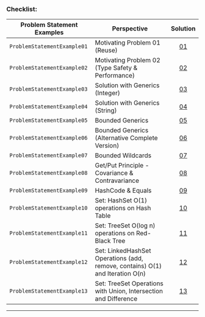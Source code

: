
### Checklist:

| **Problem Statement Examples** | **Perspective**                                                          | **Solution**                                                                                                                                                                          |
|--------------------------------|--------------------------------------------------------------------------|---------------------------------------------------------------------------------------------------------------------------------------------------------------------------------------|
| `ProblemStatementExample01`    | Motivating Problem 01 (Reuse)                                            | <center>[01](https://github.com/souzafcharles/Complete-Java-Object-Oriented-Programming-and-Projects/blob/master/Section_O15_Generics_Set_and_Map/ProblemStatementExample01)</center> |
| `ProblemStatementExample02`    | Motivating Problem 02 (Type Safety & Performance)                        | <center>[02](https://github.com/souzafcharles/Complete-Java-Object-Oriented-Programming-and-Projects/blob/master/Section_O15_Generics_Set_and_Map/ProblemStatementExample02)</center> |
| `ProblemStatementExample03`    | Solution with Generics (Integer)                                         | <center>[03](https://github.com/souzafcharles/Complete-Java-Object-Oriented-Programming-and-Projects/blob/master/Section_O15_Generics_Set_and_Map/ProblemStatementExample03)</center> |
| `ProblemStatementExample04`    | Solution with Generics (String)                                          | <center>[04](https://github.com/souzafcharles/Complete-Java-Object-Oriented-Programming-and-Projects/blob/master/Section_O15_Generics_Set_and_Map/ProblemStatementExample04)</center> |
| `ProblemStatementExample05`    | Bounded Generics                                                         | <center>[05](https://github.com/souzafcharles/Complete-Java-Object-Oriented-Programming-and-Projects/blob/master/Section_O15_Generics_Set_and_Map/ProblemStatementExample05)</center> |
| `ProblemStatementExample06`    | Bounded Generics (Alternative Complete Version)                          | <center>[06](https://github.com/souzafcharles/Complete-Java-Object-Oriented-Programming-and-Projects/blob/master/Section_O15_Generics_Set_and_Map/ProblemStatementExample06)</center> |
| `ProblemStatementExample07`    | Bounded Wildcards                                                        | <center>[07](https://github.com/souzafcharles/Complete-Java-Object-Oriented-Programming-and-Projects/blob/master/Section_O15_Generics_Set_and_Map/ProblemStatementExample07)</center> |
| `ProblemStatementExample08`    | Get/Put Principle - Covariance & Contravariance                          | <center>[08](https://github.com/souzafcharles/Complete-Java-Object-Oriented-Programming-and-Projects/blob/master/Section_O15_Generics_Set_and_Map/ProblemStatementExample08)</center> |
| `ProblemStatementExample09`    | HashCode & Equals                                                        | <center>[09](https://github.com/souzafcharles/Complete-Java-Object-Oriented-Programming-and-Projects/blob/master/Section_O15_Generics_Set_and_Map/ProblemStatementExample09)</center> |
| `ProblemStatementExample10`    | Set: HashSet O(1) operations on Hash Table                                    | <center>[10](https://github.com/souzafcharles/Complete-Java-Object-Oriented-Programming-and-Projects/blob/master/Section_O15_Generics_Set_and_Map/ProblemStatementExample10)</center> |
| `ProblemStatementExample11`    | Set: TreeSet O(log n) operations on Red-Black Tree                            | <center>[11](https://github.com/souzafcharles/Complete-Java-Object-Oriented-Programming-and-Projects/blob/master/Section_O15_Generics_Set_and_Map/ProblemStatementExample11)</center> |
| `ProblemStatementExample12`    | Set: LinkedHashSet Operations (add, remove, contains) O(1) and Iteration O(n) | <center>[12](https://github.com/souzafcharles/Complete-Java-Object-Oriented-Programming-and-Projects/blob/master/Section_O15_Generics_Set_and_Map/ProblemStatementExample12)</center> |
| `ProblemStatementExample13`    | Set: TreeSet Operations with Union, Intersection and Difference               | <center>[13](https://github.com/souzafcharles/Complete-Java-Object-Oriented-Programming-and-Projects/blob/master/Section_O15_Generics_Set_and_Map/ProblemStatementExample13)</center> |

****
